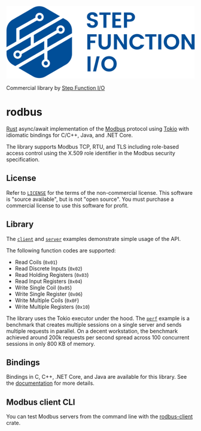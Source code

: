 ![Step Function I/O](./sfio_logo.png)

Commercial library by [Step Function I/O](https://stepfunc.io/)

# rodbus

[Rust](https://www.rust-lang.org/) async/await implementation of the [Modbus](http://www.modbus.org/) protocol using
[Tokio](https://tokio.rs/) with idiomatic bindings for C/C++, Java, and .NET Core.

The library supports Modbus TCP, RTU, and TLS including role-based access control using the X.509 role identifier in the Modbus security specification.

## License

Refer to [`LICENSE`](./LICENSE) for the terms of the non-commercial license.  This software is "source available", but is not
"open source". You must purchase a commercial license to use this software for profit.

## Library

The [`client`](./rodbus/examples/client.rs) and [`server`](./rodbus/examples/server.rs) examples demonstrate simple
usage of the API.

The following function codes are supported:
- Read Coils (`0x01`)
- Read Discrete Inputs (`0x02`)
- Read Holding Registers (`0x03`)
- Read Input Registers (`0x04`)
- Write Single Coil (`0x05`)
- Write Single Register (`0x06`)
- Write Multiple Coils (`0x0F`)
- Write Multiple Registers (`0x10`)

The library uses the Tokio executor under the hood. The [`perf`](./rodbus/examples/perf.rs) example is a benchmark that
creates multiple sessions on a single server and sends multiple requests in parallel. On a decent workstation,
the benchmark achieved around 200k requests per second spread across 100 concurrent sessions in only 800 KB of memory.

## Bindings

Bindings in C, C++, .NET Core, and Java are available for this library. See the
[documentation](https://stepfunc.io/products/libraries/modbus/) for more details.

## Modbus client CLI

You can test Modbus servers from the command line with the
[rodbus-client](https://crates.io/crates/rodbus-client) crate.
